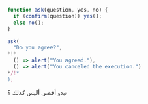 ```js run
function ask(question, yes, no) {
  if (confirm(question)) yes();
  else no();
}

ask(
  "Do you agree?",
*!*
  () => alert("You agreed."),
  () => alert("You canceled the execution.")
*/!*
);
```

تبدو أقصر. أليس كذلك ؟
